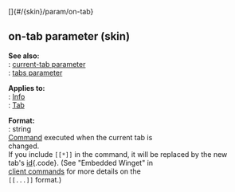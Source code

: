 []{#/{skin}/param/on-tab}    
## on-tab parameter (skin)    
**See also:**    
:   [current-tab parameter](/ref/%7Bskin%7D/param/current-tab)    
:   [tabs parameter](/ref/%7Bskin%7D/param/tabs)    
<!-- -->    
**Applies to:**    
:   [Info](/ref/%7Bskin%7D/control/info)    
:   [Tab](/ref/%7Bskin%7D/control/tab)    
<!-- -->    
**Format:**    
:   string    
[Command](/ref/%7Bskin%7D/commands) executed when the current tab is    
changed.    
If you include `[[*]]` in the command, it will be replaced by the new    
tab\'s [id](/ref/%7Bskin%7D/param/id){.code}. (See \"Embedded Winget\" in    
[client commands](/ref/%7Bskin%7D/commands) for more details on the    
`[[...]]` format.)  